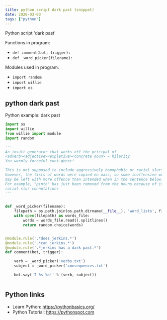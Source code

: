 ```yaml
---
title: python script dark past (snippet)
date: 2020-03-03
tags: ["python"]
---
```

Python script 'dark past'

Functions in program: 
* `def comment(bot, trigger):`
* `def _word_picker(filename):`

Modules used in program: 
* `import random`
* `import willie`
* `import os`

## python dark past

Python example: dark past

```python
import os
import willie
from willie import module
import random

'''
An insult generator that works off the pricipal of
<adverb><adjective><expletive><concrete noun> = hilarity
You warmly forceful cunt-ghost!

This is not supposed to include aggressively homophobic or racial slurs,
however, the lists of words were copied en mass, so some inoffensive words
may be left with more offence than intended when in the sentence below.
For example, "pinto" has just been removed from the nouns because of its
racial slur connotations
'''


def _word_picker(filename):
    filepath = os.path.join(os.path.dirname(__file__), 'word_lists', filename)
    with open(filepath) as words_file:
        words = words_file.read().splitlines()
        return random.choice(words)


@module.rule('.*does jerkins.*')
@module.rule('.*can jerkins.*')
@module.rule('.*jerkins has a dark past.*')
def comment(bot, trigger):

    verb = _word_picker('verbs.txt')
    subject = _word_picker('consequences.txt')

    bot.say('I %s %s!' % (verb, subject))



```

## Python links

- Learn Python: https://pythonbasics.org/
- Python Tutorial: https://pythonspot.com
